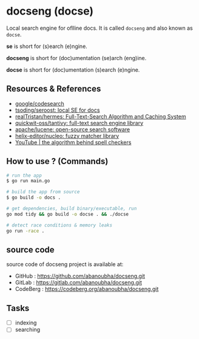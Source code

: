 # docseng (docse)

Local search engine for oflline docs. It is called `docseng` and also known as `docse`.

**se** is short for (s)earch (e)ngine.

**docseng** is short for (doc)umentation (se)arch (eng)ine.

**docse** is short for (doc)umentation (s)earch (e)ngine.

## Resources & References

- [google/codesearch](https://github.com/google/codesearch)
- [tsoding/seroost: local SE for docs](https://github.com/tsoding/seroost)
- [realTristan/hermes: Full-Text-Search Algorithm and Caching System](https://github.com/realTristan/hermes)
- [quickwit-oss/tantivy: full-text search engine library](https://github.com/quickwit-oss/tantivy)
- [apache/lucene: open-source search software](https://github.com/apache/lucene)
- [helix-editor/nucleo: fuzzy matcher library](https://github.com/helix-editor/nucleo)
- [YouTube | the algorithm behind spell checkers](https://www.youtube.com/watch?v=d-Eq6x1yssU)

## How to use ? (Commands)

```sh
# run the app
$ go run main.go

# build the app from source
$ go build -o docs .

# get dependencies, build binary/executable, run
go mod tidy && go build -o docse . && ./docse

# detect race conditions & memory leaks
go run -race .
```

## source code

source code of docseng project is available at:

- GitHub : <https://github.com/abanoubha/docseng.git>
- GitLab : <https://gitlab.com/abanoubha/docseng.git>
- CodeBerg : <https://codeberg.org/abanoubha/docseng.git>

## Tasks

- [ ] indexing
- [ ] searching
